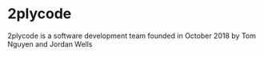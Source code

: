 # 2plycode
2plycode is a software development team founded in October 2018 by Tom Nguyen and Jordan Wells
